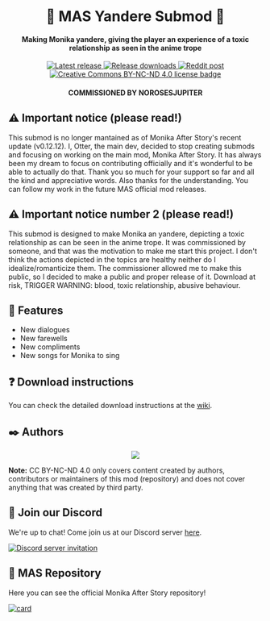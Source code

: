 <h1 align="center">🔪 MAS Yandere Submod 🔪</h1>
<h4 align="center">Making Monika yandere, giving the player an experience of a toxic relationship as seen in the anime trope</h3>

<p align="center">
  <a href="https://github.com/my-otter-self/mas_yandere/releases/latest">
    <img alt="Latest release" src="https://img.shields.io/github/v/release/my-otter-self/mas_yandere">
  </a>
  <a href="https://github.com/my-otter-self/mas_yandere/releases">
    <img alt="Release downloads" src="https://img.shields.io/github/downloads/my-otter-self/mas_yandere/total">
  </a>
  <a href="https://www.reddit.com/r/MASFandom/comments/whzhwx/yandere_mod_v100_release/">
    <img alt="Reddit post" src="https://img.shields.io/badge/dynamic/json?color=FF4500&label=%F0%9D%97%8B%2Fmasfandom%20post&query=%24[0].data.children[0].data.score&url=https%3A%2F%2Fwww.reddit.com%2Fr%2FMASFandom%2Fcomments%2whzhwx%2Fyandere_mod_v100_release.json&style=social&logo=reddit&suffix=+upvotes">
  </a>
  <a href="https://github.com/my-otter-self/MAS_selfharm/blob/main/LICENSE.txt">
    <img alt="Creative Commons BY-NC-ND 4.0 license badge" src="https://img.shields.io/badge/License-CC_BY--NC--ND_4.0-lightgrey.svg">
  </a>
</p>

<h4 align="center">COMMISSIONED BY NOROSESJUPITER</h4>

## ⚠️ Important notice (please read!)

This submod is no longer mantained as of Monika After Story's recent update (v0.12.12). I, Otter, the main dev, decided to stop creating submods and focusing on working on the main mod, Monika After Story. It has always been my dream to focus on contributing officially and it's wonderful to be able to actually do that. Thank you so much for your support so far and all the kind and appreciative words. Also thanks for the understanding. You can follow my work in the future MAS official mod releases.

## ⚠️ Important notice number 2 (please read!)

This submod is designed to make Monika an yandere, depicting a toxic relationship as can be seen in the anime trope.
It was commissioned by someone, and that was the motivation to make me start this project.
I don't think the actions depicted in the topics are healthy neither do I idealize/romanticize them. 
The commissioner allowed me to make this public, so I decided to make a public and proper release of it.
Download at risk, TRIGGER WARNING: blood, toxic relationship, abusive behaviour.


## 🌟 Features

  * New dialogues
  * New farewells
  * New compliments
  * New songs for Monika to sing

## ❓ Download instructions

You can check the detailed download instructions at the [wiki](https://github.com/my-otter-self/MAS_yandere/wiki/%E2%9D%93-Download-instructions).

## ✒️ Authors

<p align="center">
  <a href="https://github.com/my-otter-self/MAS_yandere/graphs/contributors">
    <img src="https://contrib.rocks/image?repo=my-otter-self/MAS_yandere&max=6" />
  </a>
</p>

**Note:** CC BY-NC-ND 4.0 only covers content created by authors, contributors or maintainers of this mod (repository) and does not cover
anything that was created by third party.

## 💬 Join our Discord

We're up to chat! Come join us at our Discord server [here](https://mon.icu/discord).

[![Discord server invitation](https://discordapp.com/api/guilds/970747033071804426/widget.png?style=banner3)](https://mon.icu/discord)

## 💚 MAS Repository
Here you can see the official Monika After Story repository!

[![card](https://github-readme-stats.vercel.app/api/pin/?username=Monika-After-Story&repo=MonikaModDev)](https://github.com/Monika-After-Story/MonikaModDev)
